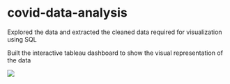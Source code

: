 # covid-data-analysis

Explored the data and extracted the cleaned data required for visualization using SQL

Built the interactive tableau dashboard to show the visual representation of the data

<centre><img src="/Tableau sales insight.jpg"></centre>

